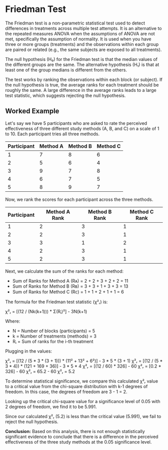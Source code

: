 # Friedman Test

The Friedman test is a non-parametric statistical test used to detect differences in treatments across multiple test attempts. It is an alternative to the repeated measures ANOVA when the assumptions of ANOVA are not met, specifically the assumption of normality. It is used when you have three or more groups (treatments) and the observations within each group are paired or related (e.g., the same subjects are exposed to all treatments).

The null hypothesis (H₀) for the Friedman test is that the median values of the different groups are the same. The alternative hypothesis (H₁) is that at least one of the group medians is different from the others.

The test works by ranking the observations within each block (or subject). If the null hypothesis is true, the average ranks for each treatment should be roughly the same. A large difference in the average ranks leads to a large test statistic, which suggests rejecting the null hypothesis.

## Worked Example

Let's say we have 5 participants who are asked to rate the perceived effectiveness of three different study methods (A, B, and C) on a scale of 1 to 10. Each participant tries all three methods.

| Participant | Method A | Method B | Method C |
|-------------|----------|----------|----------|
| 1           | 7        | 8        | 6        |
| 2           | 5        | 6        | 4        |
| 3           | 9        | 7        | 8        |
| 4           | 6        | 7        | 5        |
| 5           | 8        | 9        | 7        |

Now, we rank the scores for each participant across the three methods.

| Participant | Method A Rank | Method B Rank | Method C Rank |
|-------------|---------------|---------------|---------------|
| 1           | 2             | 3             | 1             |
| 2           | 2             | 3             | 1             |
| 3           | 3             | 1             | 2             |
| 4           | 2             | 3             | 1             |
| 5           | 2             | 3             | 1             |

Next, we calculate the sum of the ranks for each method:

*   Sum of Ranks for Method A (Rᴀ) = 2 + 2 + 3 + 2 + 2 = 11
*   Sum of Ranks for Method B (Rʙ) = 3 + 3 + 1 + 3 + 3 = 13
*   Sum of Ranks for Method C (Rᴄ) = 1 + 1 + 2 + 1 + 1 = 6

The formula for the Friedman test statistic (χ²ᵣ) is:

χ²ᵣ = [(12 / (Nk(k+1))) * Σ(Rᵢ)²] - 3N(k+1)

Where:
*   N = Number of blocks (participants) = 5
*   k = Number of treatments (methods) = 3
*   Rᵢ = Sum of ranks for the i-th treatment

Plugging in the values:

χ²ᵣ = [(12 / (5 * 3 * (3 + 1))) * (11² + 13² + 6²)] - 3 * 5 * (3 + 1)
χ²ᵣ = [(12 / (5 * 3 * 4)) * (121 + 169 + 36)] - 3 * 5 * 4
χ²ᵣ = [(12 / 60) * 326] - 60
χ²ᵣ = [0.2 * 326] - 60
χ²ᵣ = 65.2 - 60
χ²ᵣ = 5.2

To determine statistical significance, we compare this calculated χ²ᵣ value to a critical value from the chi-square distribution with k-1 degrees of freedom. In this case, the degrees of freedom are 3 - 1 = 2.

Looking up the critical chi-square value for a significance level of 0.05 with 2 degrees of freedom, we find it to be 5.991.

Since our calculated χ²ᵣ (5.2) is less than the critical value (5.991), we fail to reject the null hypothesis.

**Conclusion:** Based on this analysis, there is not enough statistically significant evidence to conclude that there is a difference in the perceived effectiveness of the three study methods at the 0.05 significance level.